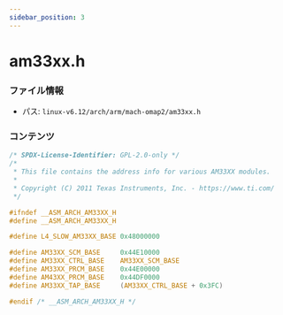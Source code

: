 ```yaml
---
sidebar_position: 3
---
```

# am33xx.h

### ファイル情報

- パス: `linux-v6.12/arch/arm/mach-omap2/am33xx.h`

### コンテンツ

```h
/* SPDX-License-Identifier: GPL-2.0-only */
/*
 * This file contains the address info for various AM33XX modules.
 *
 * Copyright (C) 2011 Texas Instruments, Inc. - https://www.ti.com/
 */

#ifndef __ASM_ARCH_AM33XX_H
#define __ASM_ARCH_AM33XX_H

#define L4_SLOW_AM33XX_BASE	0x48000000

#define AM33XX_SCM_BASE		0x44E10000
#define AM33XX_CTRL_BASE	AM33XX_SCM_BASE
#define AM33XX_PRCM_BASE	0x44E00000
#define AM43XX_PRCM_BASE	0x44DF0000
#define AM33XX_TAP_BASE		(AM33XX_CTRL_BASE + 0x3FC)

#endif /* __ASM_ARCH_AM33XX_H */

```
